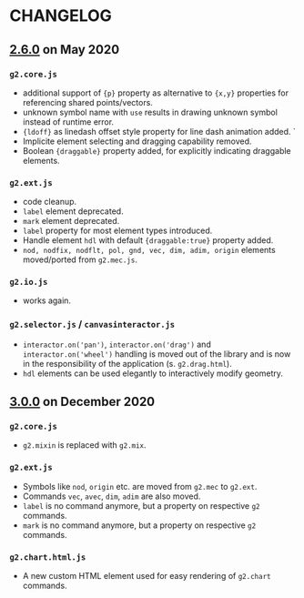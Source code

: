 # CHANGELOG
## [2.6.0]() on May 2020

### `g2.core.js`
* additional support of `{p}` property as alternative to `{x,y}` properties for referencing shared points/vectors.
* unknown symbol name with `use` results in drawing unknown symbol instead of runtime error.
* `{ldoff}` as linedash offset style property for line dash animation added. `
* Implicite element selecting and dragging capability removed.
* Boolean `{draggable}` property added, for explicitly indicating draggable elements.
### `g2.ext.js`
* code cleanup.
* `label` element deprecated.
* `mark` element deprecated.
* `label` property for most element types introduced.
* Handle element `hdl` with default `{draggable:true}` property added.
* `nod, nodfix, nodflt, pol, gnd, vec, dim, adim, origin` elements moved/ported from `g2.mec.js`.
### `g2.io.js`
* works again.
### `g2.selector.js` / `canvasinteractor.js` 
* `interactor.on('pan')`, `interactor.on('drag')` and  `interactor.on('wheel')` handling is moved out of the library and is now in the responsibility of the application (s. `g2.drag.html`).
* `hdl` elements can be used elegantly to interactively modify geometry. 

## [3.0.0]() on December 2020

### `g2.core.js`
* `g2.mixin` is replaced with `g2.mix`.

### `g2.ext.js`
* Symbols like `nod`, `origin` etc. are moved from `g2.mec` to `g2.ext`.
* Commands `vec`, `avec`, `dim`, `adim` are also moved.
* `label` is no command anymore, but a property on respective `g2` commands.
* `mark` is no command anymore, but a property on respective `g2` commands.

### `g2.chart.html.js`
* A new custom HTML element used for easy rendering of `g2.chart` commands.
